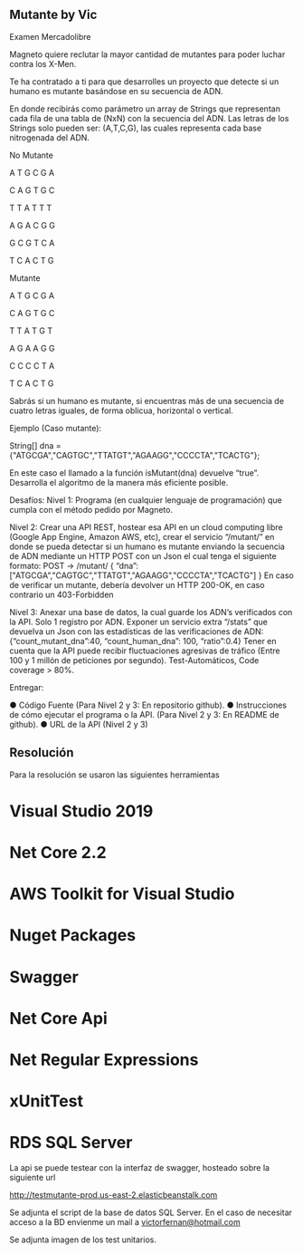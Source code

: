 ## Mutante by Vic

Examen Mercadolibre

Magneto quiere reclutar la mayor cantidad de mutantes para poder luchar
contra los X-Men.

Te ha contratado a ti para que desarrolles un proyecto que detecte si un
humano es mutante basándose en su secuencia de ADN.

En donde recibirás como parámetro un array de Strings que representan cada fila de una tabla
de (NxN) con la secuencia del ADN. Las letras de los Strings solo pueden ser: (A,T,C,G), las
cuales representa cada base nitrogenada del ADN.

No Mutante

A T G C G A

C A G T G C

T T A T T T

A G A C G G

G C G T C A

T C A C T G

Mutante

A T G C G A

C A G T G C

T T A T G T

A G A A G G

C C C C T A

T C A C T G

Sabrás si un humano es mutante, si encuentras más de una secuencia de cuatro letras
iguales, de forma oblicua, horizontal o vertical.

Ejemplo (Caso mutante):

String[] dna = {"ATGCGA","CAGTGC","TTATGT","AGAAGG","CCCCTA","TCACTG"};

En este caso el llamado a la función isMutant(dna) devuelve “true”.
Desarrolla el algoritmo de la manera más eficiente posible.

Desafíos:
Nivel 1:
Programa (en cualquier lenguaje de programación) que cumpla con el método pedido por
Magneto.

Nivel 2:
Crear una API REST, hostear esa API en un cloud computing libre (Google App Engine,
Amazon AWS, etc), crear el servicio “/mutant/” en donde se pueda detectar si un humano es
mutante enviando la secuencia de ADN mediante un HTTP POST con un Json el cual tenga el
siguiente formato:
POST → /mutant/
{
“dna”:["ATGCGA","CAGTGC","TTATGT","AGAAGG","CCCCTA","TCACTG"]
}
En caso de verificar un mutante, debería devolver un HTTP 200-OK, en caso contrario un
403-Forbidden

Nivel 3:
Anexar una base de datos, la cual guarde los ADN’s verificados con la API.
Solo 1 registro por ADN.
Exponer un servicio extra “/stats” que devuelva un Json con las estadísticas de las
verificaciones de ADN: {“count_mutant_dna”:40, “count_human_dna”: 100, “ratio”:0.4}
Tener en cuenta que la API puede recibir fluctuaciones agresivas de tráfico (Entre 100 y 1
millón de peticiones por segundo).
Test-Automáticos, Code coverage > 80%.

Entregar:

● Código Fuente (Para Nivel 2 y 3: En repositorio github).
● Instrucciones de cómo ejecutar el programa o la API. (Para Nivel 2 y 3: En README de
github).
● URL de la API (Nivel 2 y 3)

## Resolución

Para la resolución se usaron las siguientes herramientas  
# Visual Studio 2019
# Net Core 2.2
# AWS Toolkit for Visual Studio
# Nuget Packages
# Swagger
# Net Core Api
# Net Regular Expressions
# xUnitTest
# RDS SQL Server

La api se puede testear con la interfaz de swagger, hosteado sobre la siguiente url

http://testmutante-prod.us-east-2.elasticbeanstalk.com

Se adjunta el script de la base de datos SQL Server. En el caso de necesitar acceso a la BD envienme un mail a victorfernan@hotmail.com

Se adjunta imagen de los test unitarios.


